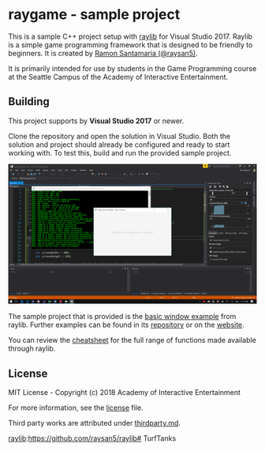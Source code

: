 # raygame - sample project

This is a sample C++ project setup with [raylib][raylib] for Visual Studio 2017.
Raylib is a simple game programming framework that is designed to be friendly to
beginners. It is created by [Ramon Santamaria (@raysan5)][raysan].

It is primarily intended for use by students in the Game Programming course at
the Seattle Campus of the Academy of Interactive Entertainment.

[raylib]:https://github.com/raysan5/raylib
[raysan]:https://github.com/raysan5

## Building

This project supports by **Visual Studio 2017** or newer.

Clone the repository and open the solution in Visual Studio. Both the solution
and project should already be configured and ready to start working with. To
test this, build and run the provided sample project.

![A screenshot of the included sample project](.github/raygame.png)

The sample project that is provided is the [basic window example][basicexample]
from raylib. Further examples can be found in its [repository][rayexample] or
on the [website][rayexamplesite].

You can review the [cheatsheet][raycheat] for the full range of functions made
available through raylib.

[basicexample]:https://github.com/raysan5/raylib/blob/master/examples/core/core_basic_window.cpp
[rayexample]:https://github.com/raysan5/raylib/tree/master/examples
[rayexamplesite]:https://www.raylib.com/examples.html
[raycheat]:https://www.raylib.com/cheatsheet/cheatsheet.html

## License

MIT License - Copyright (c) 2018 Academy of Interactive Entertainment

For more information, see the [license][lic] file.

Third party works are attributed under [thirdparty.md][3p].

[lic]:license.md
[3p]:thirdparty.md
[raylib]:https://github.com/raysan5/raylib# TurfTanks
